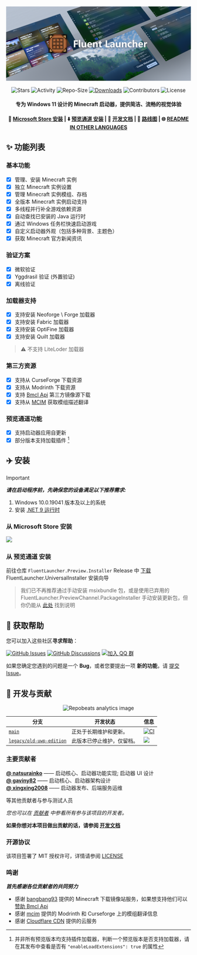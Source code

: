 <div align="center">

![Hero image for Fluent Launcher](docs/images/Hero_Image.png)

![Stars](https://img.shields.io/github/stars/Xcube-Studio/Natsurainko.FluentLauncher)
![Activity](https://img.shields.io/github/commit-activity/y/Xcube-Studio/Natsurainko.FluentLauncher)
![Repo-Size](https://img.shields.io/github/repo-size/Xcube-Studio/Natsurainko.FluentLauncher)
[![Downloads](https://img.shields.io/github/downloads/Xcube-Studio/Natsurainko.FluentLauncher/total?style=social&logo=github)](https://github.com/Xcube-Studio/Natsurainko.FluentLauncher/releases/latest)
![Contributors](https://img.shields.io/github/contributors/Xcube-Studio/Natsurainko.FluentLauncher)
![License](https://img.shields.io/badge/license-MIT-yellow)

#### 专为 Windows 11 设计的 Minecraft 启动器，提供简洁、流畅的视觉体验
#### 🏪 [Microsoft Store 安装](ms-windows-store://pdp/?ProductId=9P4NQQXQ942P&mode=mini) | ⬇️ [预览通道 安装](https://github.com/Xcube-Studio/FluentLauncher.Preview.Installer) | 🔧 [开发文档](https://github.com/Xcube-Studio/Natsurainko.FluentLauncher/wiki/%23-%E5%BC%80%E5%8F%91) | 🚧 [路线图](https://github.com/Xcube-Studio/Natsurainko.FluentLauncher/wiki/%E5%BC%80%E5%8F%91%EF%BC%9A%E8%B7%AF%E7%BA%BF%E5%9B%BE) | 🌐 [README IN OTHER LANGUAGES](https://github.com/Xcube-Studio/Natsurainko.FluentLauncher/wiki/%E5%85%B3%E4%BA%8E%EF%BC%9A%E5%85%B6%E4%BB%96%E8%AF%AD%E8%A8%80%E7%9A%84-README-%7C-About:-README-IN-OTHER-LANGUAGES)

</div>

## ✨ 功能列表

### 基本功能
+ [x] 管理、安装 Minecraft 实例
+ [x] 独立 Minecraft 实例设置
+ [x] 管理 Minecraft 实例模组、存档
+ [x] 全版本 Minecraft 实例启动支持 
+ [x] 多线程并行补全游戏依赖资源
+ [x] 自动查找已安装的 Java 运行时
+ [x] 通过 Windows 任务栏快速启动游戏
+ [x] 自定义启动器外观（包括多种背景、主题色）
+ [x] 获取 Minecraft 官方新闻资讯

### 验证方案
+ [x] 微软验证
+ [x] Yggdrasil 验证 (外置验证)
+ [x] 离线验证

### 加载器支持
+ [x] 支持安装 Neoforge \ Forge 加载器
+ [x] 支持安装 Fabric 加载器
+ [x] 支持安装 OptiFine 加载器
+ [x] 支持安装 Quilt 加载器
> ⚠️ 不支持 LiteLoder 加载器

### 第三方资源
+ [x] 支持从 CurseForge 下载资源
+ [x] 支持从 Modrinth 下载资源
+ [x] 支持 [Bmcl Api](https://bmclapidoc.bangbang93.com/) 第三方镜像源下载
+ [x] 支持从 [MCIM](https://github.com/mcmod-info-mirror/mcim-api) 获取模组描述翻译

### 预览通道功能
+ [x] 支持启动器应用自更新
+ [x] 部分版本支持加载插件 [^1]

## ✈️ 安装

> [!IMPORTANT] 
> _**请在启动程序前，先确保您的设备满足以下推荐需求:**_  
> 
> 1. Windows 10.0.19041 版本及以上的系统  
> 2. 安装 [.NET 9 运行时](https://dotnet.microsoft.com/zh-cn/download/dotnet/9.0)

### 从 Microsoft Store 安装
<a href="https://apps.microsoft.com/detail/Natsurianko.FluentLauncher/9p4nqqxq942p"><img src="https://get.microsoft.com/images/en-us%20dark.svg" height="48"/> </a>

### 从 预览通道 安装
前往仓库 `FluentLauncher.Preview.Installer`  Release 中 [下载](https://github.com/Xcube-Studio/FluentLauncher.Preview.Installer) FluentLauncher.UniversalInstaller 安装向导

> 我们已不再推荐通过手动安装 msixbundle 包，或是使用已弃用的 FluentLauncher.PreviewChannel.PackageInstaller 手动安装更新包，但你仍能从 [此处](https://github.com/Xcube-Studio/Natsurainko.FluentLauncher/wiki/%E5%85%B3%E4%BA%8E%EF%BC%9A%E6%89%8B%E5%8A%A8%E5%AE%89%E8%A3%85%E9%A2%84%E8%A7%88%E7%89%88%E5%90%AF%E5%8A%A8%E5%99%A8%E5%8C%85) 找到说明

## 💬 获取帮助

您可以加入这些社区**寻求帮助**：

[![GitHub Issues](https://img.shields.io/github/issues-search/Xcube-Studio/Natsurainko.FluentLauncher?query=is%3Aopen&logo=github&label=Issues&color=%233fb950)](https://github.com/Xcube-Studio/Natsurainko.FluentLauncher/issues)
[![GitHub Discussions](https://img.shields.io/github/discussions/Xcube-Studio/Natsurainko.FluentLauncher?&logo=Github&label=Discussions)](https://github.com/Xcube-Studio/Natsurainko.FluentLauncher/discussions)
[![加入 QQ 群](https://img.shields.io/badge/QQ_%E7%BE%A4-Xcube_Studio-%230066cc?logo=TencentQQ)](https://qm.qq.com/q/wAo0DKH4xa)

如果您确定您遇到的问题是一个 **Bug**，或者您要提出一项 **新的功能**，请 [提交 Issue](https://github.com/Xcube-Studio/Natsurainko.FluentLauncher/issues/new/choose)。

## 🔧 开发与贡献

<div align="center">

![Repobeats analytics image](https://repobeats.axiom.co/api/embed/0dcf1b6a60fa8c1c6cefe6042c482f59d2d60538.svg)

</div>

| 分支 | 开发状态 | 信息 |
| --- | --- | --- |
| [`main`](https://github.com/Xcube-Studio/Natsurainko.FluentLauncher) | 正处于长期维护和更新。 | [![CI](https://github.com/Xcube-Studio/Natsurainko.FluentLauncher/actions/workflows/ci.yml/badge.svg)](https://github.com/Xcube-Studio/Natsurainko.FluentLauncher/actions/workflows/ci.yml) |
| [`legacy/old-uwp-edition`](https://github.com/Xcube-Studio/Natsurainko.FluentLauncher/tree/legacy/old-uwp-edition) | 此版本已停止维护，仅留档。| ![](https://img.shields.io/badge/Legacy-Stopped-red) |

### 主要贡献者

**[@ natsurainko](https://github.com/natsurainko)** —— 启动核心、启动器功能实现; 启动器 UI 设计  
**[@ gaviny82](https://github.com/gaviny82)** —— 启动核心、启动器架构设计  
**[@ xingxing2008](https://github.com/xingxing2008)** —— 启动器发布、后端服务运维  

等其他贡献者与参与测试人员  

*您也可以在 [贡献者](https://github.com/Xcube-Studio/Natsurainko.FluentLauncher/contributors) 中参看所有参与该项目的开发者。*

**如果你想对本项目做出贡献的话，请参阅 [开发文档](https://github.com/Xcube-Studio/Natsurainko.FluentLauncher/wiki/%23-%E5%BC%80%E5%8F%91)**

### 开源协议

该项目签署了 MIT 授权许可，详情请参阅 [LICENSE](LICENSE)  

### 鸣谢

_**首先感谢各位贡献者的共同努力**_  

- 感谢 [bangbang93](https://github.com/bangbang93) 提供的 Minecraft 下载镜像站服务，如果想支持他们可以 [赞助 Bmcl Api](https://afdian.com/@bangbang93)  
- 感谢 [mcim](https://github.com/mcmod-info-mirror/mcim-api) 提供的 Modrinth 和 Curseforge 上的模组翻译信息  
- 感谢 [Cloudflare CDN](https://www.cloudflare.com) 提供的云服务


[^1]: 并非所有预览版本均支持插件加载器，判断一个预览版本是否支持加载器，请在其发布中查看是否有 `"enableLoadExtensions": true` 的属性